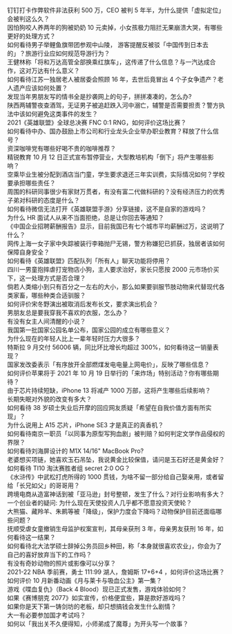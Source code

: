 钉钉打卡作弊软件非法获利 500 万，CEO 被判 5 年半，为什么提供「虚拟定位」会被判这么久？  
因怕狗咬人养两年的狗被奶奶 10 元卖掉，小女孩极力阻拦无果崩溃大哭，有哪些更好的处理方式？  
如何看待男子举鲤鱼旗带团参观中山陵， 游客提醒反被驳「中国传到日本去的」？旅游行业应如何规范导游行为？  
王健林称「将和万达高管全部换乘红旗车」，这传递了什么信息？与一汽达成合作，这对万达有什么意义？  
如何看待江苏一独居老人被居委会照顾 16 年，去世后竟冒出 4 个子女争遗产？老人遗产应该如何处置？  
发现当年男朋友写的情书全是抄袭网上的句子，拼拼凑凑的，怎么办?  
陕西两辅警夜查酒驾，无证男子被追赶跌入河中溺亡，辅警是否需要担责？警方执法中该如何避免这类事件的发生？  
2021《英雄联盟》全球总决赛 FNC 0:1 RNG，如何评价这场比赛？  
如何看待中办、国办鼓励上市公司和行业龙头企业举办职业教育？释放了什么信号？  
资深咖啡党有哪些好喝不贵的咖啡推荐？  
精锐教育 10 月 12 日正式宣布暂停营业，大型教培机构「倒下」将产生哪些影响？  
空乘毕业生被分配到酒店当门童，学生要求退还三年实训费，实际情况如何？学校要承担哪些责任？  
周围的科研同事很少有家财万贯者，有没有富二代做科研的？没有经济压力的优秀子弟对科研的态度是什么？  
如何看待微信无法打开《英雄联盟手游》分享链接，这不是自家的游戏吗？  
为什么 HR 面试人从来不当面拒绝，总是让你回去等通知？  
《中国企业招聘薪酬报告》显示，目前我国已有七个城市平均薪酬过万，这说明了什么？  
网传上海一女子家中失踪被装行李箱抛尸无锡，警方称嫌犯已抓获，独居者该如何保障自身安全？  
如何看待《英雄联盟》匹配队列「所有人」聊天功能将停用？  
四川一男童抱摔虐打宠物店小狗，主人要求治好，家长只愿按 2000 元市场价买下，这一处理方式是否合理？  
倘若人类缩小到只有百分之一左右的大小，那么如果要驯服节肢动物来代替现代各类家畜，哪些种类合适驯服？  
如何评价宋冬野演出被取消后发布长文，要求演出机会？  
男朋友总是要我穿我不喜欢的衣服，怎么办？  
有没有女主人间清醒的小说？  
我国第一批国家公园名单公布，国家公园的成立有哪些意义？  
为什么现在的年轻人比上一辈年轻时压力大很多？  
特斯拉 9 月交付 56006 辆，同比环比增长均超过 300%，如何看待这一销量表现？  
国家发改委表示「有序放开全部燃煤发电电量上网电价」，反映了哪些信息？  
如何评价苹果将于 2021 年 10 月 19 日举行的「来炸场」特别活动？你有哪些期待？  
由于芯片持续短缺，iPhone 13 将减产 1000 万部，这将产生哪些后续影响？  
长期失眠对外貌的改变有多大？  
如何看待 38 岁硕士失业后开摩的回应网友质疑「希望在自我价值方面有所实现」？  
为什么说用上 A15 芯片，iPhone SE3 才是真正的真香机？  
如何看待南京一职员「以同事为原型写狗血剧」被判赔？如何判定文学作品侵权的界限？  
如何看待刘海屏设计的 M1X 14/16" MacBook Pro?  
老婆想买项链，她喜欢玉石吊坠，我说黄金比较保值，请问是玉石好还是黄金好？  
如何看待 TI10 淘汰赛胜者组 secret 2:0 OG？  
《水浒传》中武松打虎所得的 1000 贯钱，为啥不留一部分给自己娶亲用，或者留给「长兄如父」的哥哥用？  
跨境电商从造富神话到被「亚马逊」封号整顿，发生了什么？对行业影响有多大？  
一个创业者的疑问: 为什么现在天使投资人几乎都不愿意投资天使轮？  
大熊猫、藏羚羊、朱鹮等被「降级」，保护力度会下降吗？动物保护目前还面临哪些问题？  
抚顺受虐女童撤销生母监护权案宣判，其母亲获刑 3 年，母亲男友获刑 16 年，如何看待这一结果？  
如何看待北大法学硕士辞掉公务员回乡种田，称「本身就很喜欢农业」，你会为了自己的喜好放弃当下的工作吗？  
有没有奇妙动物的照片或影像可以分享？  
2021-22 NBA 季前赛，勇士 111:99 湖人，詹姆斯 17+6+4 ，如何评价这场比赛？  
如何评价 10 月新番动画《月与莱卡与吸血公主》第一集？  
游戏《喋血复仇》（Back 4 Blood）现已正式发售，游戏体验如何？  
如果《赛博朋克 2077》如实宣传，价格便宜些，算是款好游戏吗？  
如果你是天下第一铸剑坊的老板，却只想搞钱会发生什么剧情？  
大一有必要参加国才考试吗？  
如何以「我出关不久便得知，小师弟成了魔尊」为开头写一个故事？  
